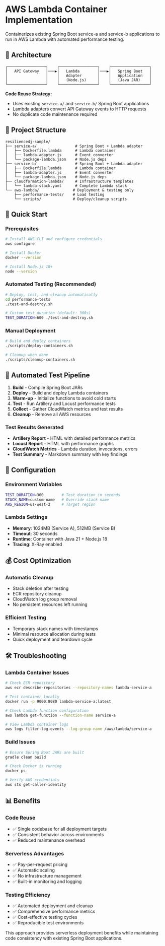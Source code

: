 # AWS Lambda Container Implementation

Containerizes existing Spring Boot service-a and service-b applications to run in AWS Lambda with automated performance testing.

## 🔄 Architecture

```
┌─────────────────┐    ┌─────────────────┐    ┌─────────────────┐
│   API Gateway   │───▶│   Lambda        │───▶│   Spring Boot   │
│                 │    │   Adapter       │    │   Application   │
│                 │    │   (Node.js)     │    │   (Java JAR)    │
└─────────────────┘    └─────────────────┘    └─────────────────┘
```

**Code Reuse Strategy:**
- Uses existing `service-a/` and `service-b/` Spring Boot applications
- Lambda adapters convert API Gateway events to HTTP requests
- No duplicate code maintenance required

## 📁 Project Structure

```
resilience4j-sample/
├── service-a/                 # Spring Boot + Lambda adapter
│   ├── Dockerfile.lambda      # Lambda container
│   ├── lambda-adapter.js      # Event converter
│   └── package-lambda.json    # Node.js deps
├── service-b/                 # Spring Boot + Lambda adapter
│   ├── Dockerfile.lambda      # Lambda container
│   ├── lambda-adapter.js      # Event converter
│   └── package-lambda.json    # Node.js deps
├── cloudformation-lambda/     # Infrastructure templates
│   └── lambda-stack.yaml      # Complete Lambda stack
└── aws-lambda/               # Deployment & testing only
    ├── performance-tests/    # Load testing
    └── scripts/              # Deploy/cleanup scripts
```

## 🚀 Quick Start

### Prerequisites
```bash
# Install AWS CLI and configure credentials
aws configure

# Install Docker
docker --version

# Install Node.js 18+
node --version
```

### Automated Testing (Recommended)
```bash
# Deploy, test, and cleanup automatically
cd performance-tests
./test-and-destroy.sh

# Custom test duration (default: 300s)
TEST_DURATION=600 ./test-and-destroy.sh
```

### Manual Deployment
```bash
# Build and deploy containers
./scripts/deploy-containers.sh

# Cleanup when done
./scripts/cleanup-containers.sh
```

## 🧪 Automated Test Pipeline

1. **Build** - Compile Spring Boot JARs
2. **Deploy** - Build and deploy Lambda containers
3. **Warm-up** - Initialize functions to avoid cold starts
4. **Test** - Run Artillery and Locust performance tests
5. **Collect** - Gather CloudWatch metrics and test results
6. **Cleanup** - Remove all AWS resources

### Test Results Generated
- **Artillery Report** - HTML with detailed performance metrics
- **Locust Report** - HTML with performance graphs
- **CloudWatch Metrics** - Lambda duration, invocations, errors
- **Test Summary** - Markdown summary with key findings

## 🔧 Configuration

### Environment Variables
```bash
TEST_DURATION=300        # Test duration in seconds
STACK_NAME=custom-name   # Override stack name
AWS_REGION=us-west-2     # Target region
```

### Lambda Settings
- **Memory**: 1024MB (Service A), 512MB (Service B)
- **Timeout**: 30 seconds
- **Runtime**: Container with Java 21 + Node.js 18
- **Tracing**: X-Ray enabled

## 💰 Cost Optimization

### Automatic Cleanup
- Stack deletion after testing
- ECR repository cleanup
- CloudWatch log group removal
- No persistent resources left running

### Efficient Testing
- Temporary stack names with timestamps
- Minimal resource allocation during tests
- Quick deployment and teardown cycle

## 🛠️ Troubleshooting

### Lambda Container Issues
```bash
# Check ECR repository
aws ecr describe-repositories --repository-names lambda-service-a

# Test container locally
docker run -p 9000:8080 lambda-service-a:latest

# Check Lambda function configuration
aws lambda get-function --function-name service-a

# View Lambda container logs
aws logs filter-log-events --log-group-name /aws/lambda/service-a
```

### Build Issues
```bash
# Ensure Spring Boot JARs are built
gradle clean build

# Check Docker is running
docker ps

# Verify AWS credentials
aws sts get-caller-identity
```

## 📊 Benefits

### Code Reuse
- ✅ Single codebase for all deployment targets
- ✅ Consistent behavior across environments
- ✅ Reduced maintenance overhead

### Serverless Advantages
- ✅ Pay-per-request pricing
- ✅ Automatic scaling
- ✅ No infrastructure management
- ✅ Built-in monitoring and logging

### Testing Efficiency
- ✅ Automated deployment and cleanup
- ✅ Comprehensive performance metrics
- ✅ Cost-effective testing cycles
- ✅ Reproducible test environments

This approach provides serverless deployment benefits while maintaining code consistency with existing Spring Boot applications.